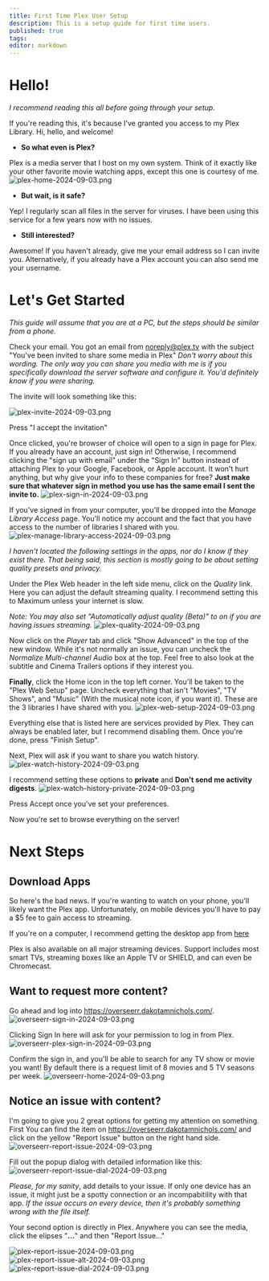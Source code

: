 ```yaml
---
title: First Time Plex User Setup
description: This is a setup guide for first time users. 
published: true
tags: 
editor: markdown
---
```


# Hello!	
*I recommend reading this all before going through your setup.*

If you're reading this, it's because I've granted you access to my Plex Library. Hi, hello, and welcome!

- **So what even is Plex?**

Plex is a media server that I host on my own system. Think of it exactly like your other favorite movie watching apps, except this one is courtesy of me.
![plex-home-2024-09-03.png](screenshots/plex-home-2024-09-03.png)

- **But wait, is it safe?**

Yep! I regularly scan all files in the server for viruses. I have been using this service for a few years now with no issues.

- **Still interested?**

Awesome! If you haven't already, give me your email address so I can invite you. Alternatively, if you already have a Plex account you can also send me your username.

# Let's Get Started
*This guide will assume that you are at a PC, but the steps should be similar from a phone.*

Check your email. You got an email from noreply@plex.tv with the subject "You've been invited to share some media in Plex" 
*Don't worry about this wording. The only way you can share you media with me is if you specifically download the server software and configure it. You'd definitely know if you were sharing.*

The invite will look something like this:

![plex-invite-2024-09-03.png](screenshots/plex-invite-2024-09-03.png)

Press "I accept the invitation"

Once clicked, you're browser of choice will open to a sign in page for Plex. If you already have an account, just sign in! Otherwise, I recommend clicking the "sign up with email" under the "Sign In" button instead of attaching Plex to your Google, Facebook, or Apple account. It won't hurt anything, but why give your info to these companies for free?
**Just make sure that whatever sign in method you use has the same email I sent the invite to.**
![plex-sign-in-2024-09-03.png](screenshots/plex-sign-in-2024-09-03.png)

If you've signed in from your computer, you'll be dropped into the *Manage Library Access* page. You'll notice my account and the fact that you have access to the number of libraries I shared with you.
![plex-manage-library-access-2024-09-03.png](screenshots/plex-manage-library-access-2024-09-03.png)

*I haven't located the following settings in the apps, nor do I know if they exist there. That being said, this section is mostly going to be about setting quality presets and privacy.*

Under the Plex Web header in the left side menu, click on the *Quality* link. Here you can adjust the default streaming quality. I recommend setting this to Maximum unless your internet is slow.

*Note: You may also set "Automatically adjust quality (Beta)" to on if you are having issues streaming.*
![plex-quality-2024-09-03.png](screenshots/plex-quality-2024-09-03.png)

Now click on the *Player* tab and click "Show Advanced" in the top of the new window. While it's not normally an issue, you can uncheck the *Normalize Multi-channel Audio* box at the top. Feel free to also look at the subtitle and Cinema Trailers options if they interest you.

**Finally**, click the Home icon in the top left corner. You'll be taken to the "Plex Web Setup" page. Uncheck everything that isn't "Movies", "TV Shows", and "Music" (With the musical note icon, if you want it). These are the 3 libraries I have shared with you.
![plex-web-setup-2024-09-03.png](screenshots/plex-web-setup-2024-09-03.png)

Everything else that is listed here are services provided by Plex. They can always be enabled later, but I recommend disabling them. Once you're done, press "Finish Setup". 

Next, Plex will ask if you want to share you watch history. 
![plex-watch-history-2024-09-03.png](screenshots/plex-watch-history-2024-09-03.png)

I recommend setting these options to **private** and **Don't send me activity digests**.
![plex-watch-history-private-2024-09-03.png](screenshots/plex-watch-history-private-2024-09-03.png)

Press Accept once you've set your preferences.

Now you're set to browse everything on the server!

# Next Steps
## Download Apps

So here's the bad news. If you're wanting to watch on your phone, you'll likely want the Plex app. Unfortunately, on mobile devices you'll have to pay a $5 fee to gain access to streaming.

If you're on a computer, I recommend getting the desktop app from [here](https://www.plex.tv/media-server-downloads/?cat=plex+desktop&plat=win#plex-app)

Plex is also available on all major streaming devices. Support includes most smart TVs, streaming boxes like an Apple TV or SHIELD, and can even be Chromecast.

## Want to request more content?
Go ahead and log into https://overseerr.dakotamnichols.com/. 
![overseerr-sign-in-2024-09-03.png](screenshots/overseerr-sign-in-2024-09-03.png)

Clicking Sign In here will ask for your permission to log in from Plex.
![overseerr-plex-sign-in-2024-09-03.png](screenshots/overseerr-plex-sign-in-2024-09-03.png)

Confirm the sign in, and you'll be able to search for any TV show or movie you want! By default there is a request limit of 8 movies and 5 TV seasons per week.
![overseerr-home-2024-09-03.png](screenshots/overseerr-home-2024-09-03.png)

## Notice an issue with content? 
I'm going to give you 2 great options for getting my attention on something. First You can find the item on https://overseerr.dakotamnichols.com/ and click on the yellow "Report Issue" button on the right hand side.
![overseerr-report-issue-2024-09-03.png](screenshots/overseerr-report-issue-2024-09-03.png)

Fill out the popup dialog with detailed information like this:
![overseerr-report-issue-dial-2024-09-03.png](screenshots/overseerr-report-issue-dial-2024-09-03.png)

*Please, for my sanity*, add details to your issue. If only one device has an issue, it might just be a spotty connection or an incompabitility with that app. *If the issue occurs on every device, then it's probably something wrong with the file itself.*

Your second option is directly in Plex. Anywhere you can see the media, click the elipses "**...**" and then "Report Issue..."

![plex-report-issue-2024-09-03.png](screenshots/plex-report-issue-2024-09-03.png)
![plex-report-issue-alt-2024-09-03.png](screenshots/plex-report-issue-alt-2024-09-03.png)
![plex-report-issue-dial-2024-09-03.png](screenshots/plex-report-issue-dial-2024-09-03.png)